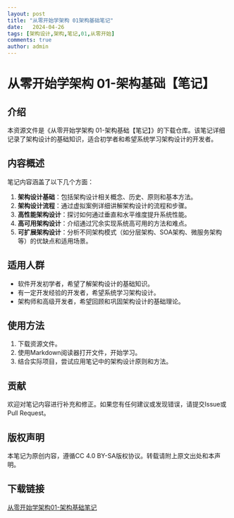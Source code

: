 ```yaml
---
layout: post
title: "从零开始学架构 01架构基础笔记"
date:   2024-04-26
tags: [架构设计,架构,笔记,01,从零开始]
comments: true
author: admin
---
```

# 从零开始学架构 01-架构基础【笔记】

## 介绍

本资源文件是《从零开始学架构 01-架构基础【笔记】》的下载仓库。该笔记详细记录了架构设计的基础知识，适合初学者和希望系统学习架构设计的开发者。

## 内容概述

笔记内容涵盖了以下几个方面：

1. **架构设计基础**：包括架构设计相关概念、历史、原则和基本方法。
2. **架构设计流程**：通过虚拟案例详细讲解架构设计的流程和步骤。
3. **高性能架构设计**：探讨如何通过垂直和水平维度提升系统性能。
4. **高可用架构设计**：介绍通过冗余实现系统高可用的方法和难点。
5. **可扩展架构设计**：分析不同架构模式（如分层架构、SOA架构、微服务架构等）的优缺点和适用场景。

## 适用人群

- 软件开发初学者，希望了解架构设计的基础知识。
- 有一定开发经验的开发者，希望系统学习架构设计。
- 架构师和高级开发者，希望回顾和巩固架构设计的基础理论。

## 使用方法

1. 下载资源文件。
2. 使用Markdown阅读器打开文件，开始学习。
3. 结合实际项目，尝试应用笔记中的架构设计原则和方法。

## 贡献

欢迎对笔记内容进行补充和修正。如果您有任何建议或发现错误，请提交Issue或Pull Request。

## 版权声明

本笔记为原创内容，遵循CC 4.0 BY-SA版权协议。转载请附上原文出处和本声明。

## 下载链接

[从零开始学架构01-架构基础笔记](https://pan.quark.cn/s/cc8ea3d28b3c)